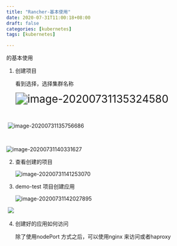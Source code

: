```yaml
---
title: "Rancher-基本使用"
date: 2020-07-31T11:00:18+08:00
draft: false  
categories: [kubernetes]
tags: [kubernetes]

---
```


的基本使用

<!--more-->

1. 创建项目 

   看到选择，选择集群名称

   <img src="https://xing-blog.oss-cn-beijing.aliyuncs.com/2020-07-31-055325.png" alt="image-20200731135324580" style="zoom:200%;" />

​              

​            ![image-20200731135756686](https://xing-blog.oss-cn-beijing.aliyuncs.com/2020-07-31-055757.png)

​               

![image-20200731140331627](https://xing-blog.oss-cn-beijing.aliyuncs.com/2020-07-31-060332.png)

2. 查看创建的项目

   ![image-20200731141253070](https://xing-blog.oss-cn-beijing.aliyuncs.com/2020-07-31-061253.png)

3. demo-test 项目创建应用

   ![image-20200731142027895](https://xing-blog.oss-cn-beijing.aliyuncs.com/2020-07-31-062028.png)

​               ![  ](https://xing-blog.oss-cn-beijing.aliyuncs.com/2020-07-31-062155.png)

4. 创建好的应用如何访问

   除了使用nodePort 方式之后，可以使用nginx 来访问或者haproxy  

   

